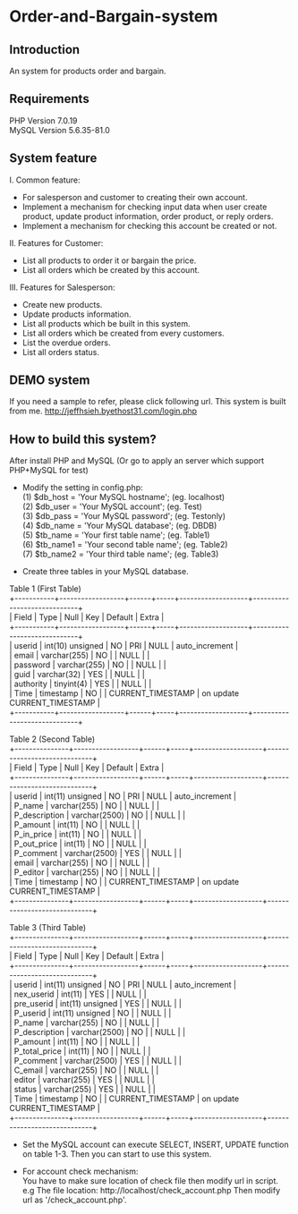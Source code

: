 # Order-and-Bargain-system

## Introduction

An system for products order and bargain.

## Requirements

PHP Version 7.0.19  
MySQL Version 5.6.35-81.0

## System feature
I. Common feature:  
- For salesperson and customer to creating their own account.   
- Implement a mechanism for checking input data when user create product, update product information, order product, or reply orders.   
- Implement a mechanism for checking this account be created or not.

II. Features for Customer:  
- List all products to order it or bargain the price.   
- List all orders which be created by this account.   

III. Features for Salesperson:    
- Create new products.    
- Update products information.    
- List all products which be built in this system.    
- List all orders which be created from every customers.    
- List the overdue orders.
- List all orders status.

## DEMO system

If you need a sample to refer, please click following url. This system is built from me.
http://jeffhsieh.byethost31.com/login.php

## How to build this system?

After install PHP and MySQL (Or go to apply an server which support PHP+MySQL for test) 
- Modify the setting in config.php:   
  (1) $db_host = 'Your MySQL hostname';     (eg. localhost)   
  (2) $db_user = 'Your MySQL account';      (eg. Test)    
  (3) $db_pass = 'Your MySQL password';     (eg. Testonly)  
  (4) $db_name = 'Your MySQL database';     (eg. DBDB)  
  (5) $tb_name = 'Your first table name';   (eg. Table1)  
  (6) $tb_name1 = 'Your second table name'; (eg. Table2)  
  (7) $tb_name2 = 'Your third table name';  (eg. Table3)  

- Create three tables in your MySQL database.   

Table 1 (First Table)       
+-----------+------------------+------+-----+-------------------+-----------------------------+   
| Field     | Type             | Null | Key | Default           | Extra                       |   
+-----------+------------------+------+-----+-------------------+-----------------------------+   
| userid    | int(10) unsigned | NO   | PRI | NULL              | auto_increment              |   
| email     | varchar(255)     | NO   |     | NULL              |                             |   
| password  | varchar(255)     | NO   |     | NULL              |                             |   
| guid      | varchar(32)      | YES  |     | NULL              |                             |   
| authority | tinyint(4)       | YES  |     | NULL              |                             |   
| Time      | timestamp        | NO   |     | CURRENT_TIMESTAMP | on update CURRENT_TIMESTAMP |   
+-----------+------------------+------+-----+-------------------+-----------------------------+     

Table 2 (Second Table)         
+---------------+------------------+------+-----+-------------------+-----------------------------+   
| Field         | Type             | Null | Key | Default           | Extra                       |   
+---------------+------------------+------+-----+-------------------+-----------------------------+   
| userid        | int(11) unsigned | NO   | PRI | NULL              | auto_increment              |   
| P_name        | varchar(255)     | NO   |     | NULL              |                             |   
| P_description | varchar(2500)    | NO   |     | NULL              |                             |   
| P_amount      | int(11)          | NO   |     | NULL              |                             |   
| P_in_price    | int(11)          | NO   |     | NULL              |                             |   
| P_out_price   | int(11)          | NO   |     | NULL              |                             |   
| P_comment     | varchar(2500)    | YES  |     | NULL              |                             |   
| email         | varchar(255)     | NO   |     | NULL              |                             |   
| P_editor      | varchar(255)     | NO   |     | NULL              |                             |   
| Time          | timestamp        | NO   |     | CURRENT_TIMESTAMP | on update CURRENT_TIMESTAMP |   
+---------------+------------------+------+-----+-------------------+-----------------------------+     
 
Table 3 (Third Table)      
+---------------+------------------+------+-----+-------------------+-----------------------------+   
| Field         | Type             | Null | Key | Default           | Extra                       |   
+---------------+------------------+------+-----+-------------------+-----------------------------+   
| userid        | int(11) unsigned | NO   | PRI | NULL              | auto_increment              |   
| nex_userid    | int(11)          | YES  |     | NULL              |                             |   
| pre_userid    | int(11) unsigned | YES  |     | NULL              |                             |   
| P_userid      | int(11) unsigned | NO   |     | NULL              |                             |   
| P_name        | varchar(255)     | NO   |     | NULL              |                             |   
| P_description | varchar(2500)    | NO   |     | NULL              |                             |   
| P_amount      | int(11)          | NO   |     | NULL              |                             |   
| P_total_price | int(11)          | NO   |     | NULL              |                             |   
| P_comment     | varchar(2500)    | YES  |     | NULL              |                             |   
| C_email       | varchar(255)     | NO   |     | NULL              |                             |   
| editor        | varchar(255)     | YES  |     | NULL              |                             |   
| status        | varchar(255)     | YES  |     | NULL              |                             |   
| Time          | timestamp        | NO   |     | CURRENT_TIMESTAMP | on update CURRENT_TIMESTAMP |   
+---------------+------------------+------+-----+-------------------+-----------------------------+   

- Set the MySQL account can execute SELECT, INSERT, UPDATE function on table 1-3.
Then you can start to use this system.

- For account check mechanism:    
  You have to make sure location of check file then modify url in script.
  e.g The file location: http://localhost/check_account.php
      Then modify url as '/check_account.php'.
